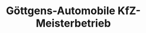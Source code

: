 ---
title: "Göttgens-Automobile KfZ-Meisterbetrieb"
url: /stolberg-rhld/goettgens-automobile-kfz-meisterbetrieb/
shop: Autowerkstatt
---